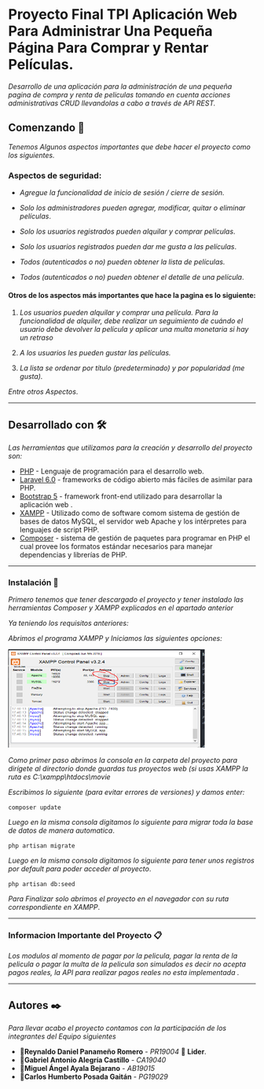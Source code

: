 # Proyecto Final TPI Aplicación Web Para Administrar Una Pequeña Página Para Comprar y Rentar Películas. 



_Desarrollo de una aplicación para la administración de una pequeña pagina de compra y renta de peliculas tomando en cuenta acciones administrativas CRUD llevandolas a cabo a través de API REST._



## Comenzando 🚀

_Tenemos Algunos aspectos importantes que debe hacer el proyecto como los siguientes._

### Aspectos de seguridad:
- _Agregue la funcionalidad de inicio de sesión / cierre de sesión._

- _Solo los administradores pueden agregar, modificar, quitar o eliminar películas_.

- _Solo los usuarios registrados pueden alquilar y comprar películas_.
- _Solo los usuarios registrados pueden dar me gusta a las películas_.

- _Todos (autenticados o no) pueden obtener la lista de películas._
- _Todos (autenticados o no) pueden obtener el detalle de una película_.

#### Otros de los aspectos más importantes que  hace la pagina es lo siguiente:

1. _Los usuarios pueden alquilar y comprar una película. Para la funcionalidad de alquiler, debe realizar un
seguimiento de cuándo el usuario debe devolver la película y aplicar una multa monetaria si hay un retraso_

2. _A los usuarios les pueden gustar las películas._

3. _La lista se ordenar por título (predeterminado) y por popularidad (me gusta)._

_Entre otros Aspectos_.

***
## Desarrollado con 🛠️

_Las herramientas que utilizamos para la creación y desarrollo del proyecto son:_

* [PHP](https://www.php.net/manual/es/index.php) - Lenguaje de programación para el desarrollo web.
* [Laravel 6.0](https://laravel.com/docs/6.x) -  frameworks de código abierto más fáciles de asimilar para PHP. 
* [Bootstrap 5](https://getbootstrap.com/) -  framework front-end utilizado para desarrollar la aplicación web .
* [XAMPP](https://www.apachefriends.org/es/index.html) -  Utilizado como de software  comom sistema de gestión de bases de datos MySQL, el servidor web Apache y los intérpretes para lenguajes de script PHP.
* [Composer](https://getcomposer.org/) - sistema de gestión de paquetes para programar en PHP el cual provee los formatos estándar necesarios para manejar dependencias y librerías de PHP.


***
### Instalación 🔧

_Primero tenemos  que tener descargado el proyecto y tener instalado las herramientas Composer y XAMPP explicados en el apartado anterior_

_Ya teniendo los requisitos anteriores:_

_Abrimos el programa XAMPP y Iniciamos las siguientes opciones:_

<img src="xampp.png"  width="400px" height="200px"/>


_Como primer paso abrimos la consola en la carpeta del proyecto para dirígete al directorio donde guardas tus proyectos web (si usas XAMPP la ruta es C:\xampp\htdocs\movie_

_Escribimos lo siguiente (para evitar errores de versiones) y damos enter:_
```
composer update
```

_Luego en la misma consola digitamos lo siguiente para migrar toda la base de datos de manera automatica_.

```
php artisan migrate
```

_Luego en la misma consola digitamos lo siguiente para tener unos registros por default para poder acceder al proyecto_.


```
php artisan db:seed
```

_Para Finalizar solo abrimos el proyecto en el navegador con su ruta correspondiente en XAMPP_.

***

### Informacion Importante del Proyecto 📋

_Los modulos al momento de pagar por la pelicula, pagar la renta de la pelicula o pagar la multa de la pelicula son simulados es decir no acepta pagos reales, la API para realizar pagos reales no esta implementada ._

***
## Autores ✒️

_Para llevar acabo el proyecto contamos con la participación de los integrantes del Equipo siguientes_

* 📌**Reynaldo Daniel Panameño Romero** - *PR19004* 📢 **Lider**. 
* 📌**Gabriel Antonio Alegría Castillo** - *CA19040*
* 📌**Miguel Ángel Ayala Bejarano** - *AB19015*
* 📌**Carlos Humberto Posada Gaitán** - *PG19029*




